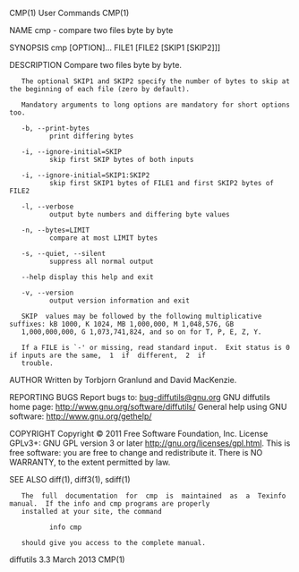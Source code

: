 CMP(1)                                                  User Commands                                                 CMP(1)



NAME
       cmp - compare two files byte by byte

SYNOPSIS
       cmp [OPTION]... FILE1 [FILE2 [SKIP1 [SKIP2]]]

DESCRIPTION
       Compare two files byte by byte.

       The optional SKIP1 and SKIP2 specify the number of bytes to skip at the beginning of each file (zero by default).

       Mandatory arguments to long options are mandatory for short options too.

       -b, --print-bytes
              print differing bytes

       -i, --ignore-initial=SKIP
              skip first SKIP bytes of both inputs

       -i, --ignore-initial=SKIP1:SKIP2
              skip first SKIP1 bytes of FILE1 and first SKIP2 bytes of FILE2

       -l, --verbose
              output byte numbers and differing byte values

       -n, --bytes=LIMIT
              compare at most LIMIT bytes

       -s, --quiet, --silent
              suppress all normal output

       --help display this help and exit

       -v, --version
              output version information and exit

       SKIP  values may be followed by the following multiplicative suffixes: kB 1000, K 1024, MB 1,000,000, M 1,048,576, GB
       1,000,000,000, G 1,073,741,824, and so on for T, P, E, Z, Y.

       If a FILE is `-' or missing, read standard input.  Exit status is 0 if inputs are the same,  1  if  different,  2  if
       trouble.

AUTHOR
       Written by Torbjorn Granlund and David MacKenzie.

REPORTING BUGS
       Report bugs to: bug-diffutils@gnu.org
       GNU diffutils home page: <http://www.gnu.org/software/diffutils/>
       General help using GNU software: <http://www.gnu.org/gethelp/>

COPYRIGHT
       Copyright   ©   2011   Free   Software   Foundation,   Inc.    License   GPLv3+:   GNU   GPL   version   3  or  later
       <http://gnu.org/licenses/gpl.html>.
       This is free software: you are free to change and redistribute it.  There is NO WARRANTY, to the extent permitted  by
       law.

SEE ALSO
       diff(1), diff3(1), sdiff(1)

       The  full  documentation  for  cmp  is  maintained  as  a  Texinfo manual.  If the info and cmp programs are properly
       installed at your site, the command

              info cmp

       should give you access to the complete manual.



diffutils 3.3                                            March 2013                                                   CMP(1)
